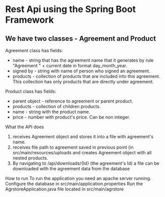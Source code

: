 # Rest Api using the Spring Boot Framework

## We have two classes - Agreement and Product

Agreement class has fields:
* name - string that has the agreement name that it generates by rule "Agreement " + current date in format day_month_year.
* signed by - string with name of person who signed an agreement.
* products - collection of products that are included into this agreement. 
This collection has only products that are directly under agreement.
        
Product class has fields:
* parent object - reference to agreement or parent product.
* products - collection of children products.
* name - string with the product name.
* price - number with product's price. Can be non integer.

What the API does 
  1) receives Agreement object and stores it into a file with agreement's name.
  2) receives file path to agreement saved in previous point (in src/main/resources/uploads and creates Agreement object with all nested products. 
  3) By navigating to /api/downloads/{Id} (the agreement's Id) a file can be downloaded with the agreement data from the database


How to run
  To run the application you need an apache server running.
  Configure the database in src/main/application.properties
  Run the AgrstoreApplication.java file located in src/main/agrstore